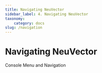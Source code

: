 ```yaml
---
title: Navigating NeuVector
sidebar_label: 4. Navigating NeuVector
taxonomy:
    category: docs
slug: /navigation
---
```


# Navigating NeuVector

Console Menu and Navigation
